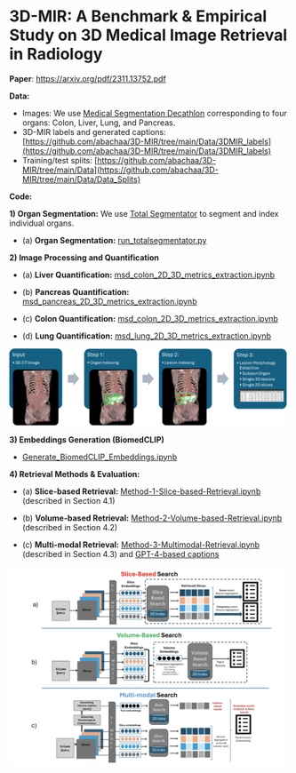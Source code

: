 # 3D-MIR: A Benchmark & Empirical Study on 3D Medical Image Retrieval in Radiology

**Paper**: https://arxiv.org/pdf/2311.13752.pdf 

**Data:**

- Images: We use [Medical Segmentation Decathlon](http://medicaldecathlon.com/) corresponding to four organs: Colon, Liver, Lung, and Pancreas.
- 3D-MIR labels and generated captions: [https://github.com/abachaa/3D-MIR/tree/main/Data/3DMIR_labels](https://github.com/abachaa/3D-MIR/tree/main/Data/3DMIR_labels)
- Training/test splits: [https://github.com/abachaa/3D-MIR/tree/main/Data](https://github.com/abachaa/3D-MIR/tree/main/Data/Data_Splits)

**Code:**

**1) Organ Segmentation:** We use  [Total Segmentator](https://github.com/wasserth/TotalSegmentator) to segment and index individual organs.
- (a) **Organ Segmentation:** [run_totalsegmentator.py](./Code/Image-Processing-and-Quantification/run_totalsegmentator.py)

**2) Image Processing and Quantification**

- (a) **Liver Quantification:** [msd_colon_2D_3D_metrics_extraction.ipynb](./Code/Image-Processing-and-Quantification/msd_colon_2D_3D_metrics_extraction.ipynb)

- (b) **Pancreas Quantification:** [msd_pancreas_2D_3D_metrics_extraction.ipynb](./Code/Image-Processing-and-Quantification/msd_pancreas_2D_3D_metrics_extraction.ipynb)

- (c) **Colon Quantification:** [msd_colon_2D_3D_metrics_extraction.ipynb](./Code/Image-Processing-and-Quantification/msd_colon_2D_3D_metrics_extraction.ipynb)

- (d) **Lung Quantification:** [msd_lung_2D_3D_metrics_extraction.ipynb](./Code/Image-Processing-and-Quantification/msd_lung_2D_3D_metrics_extraction.ipynb)

<img src="./Code/Image-Processing-and-Quantification/3dmir.pipeline.png" alt="Image Quantification Pipeline" width="500"/>

**3) Embeddings Generation (BiomedCLIP)**

- [Generate_BiomedCLIP_Embeddings.ipynb](./Code/EmbeddingsGeneration/Generate_BiomedCLIP_Embeddings.ipynb)

**4) Retrieval Methods & Evaluation:**

  - (a) **Slice-based Retrieval:** [Method-1-Slice-based-Retrieval.ipynb](./Code/Retrieval-Methods-and-Evaluation/Method-1-Slice-based-Retrieval.ipynb) (described in Section 4.1)
  
  - (b) **Volume-based Retrieval:** [Method-2-Volume-based-Retrieval.ipynb](./Code/Retrieval-Methods-and-Evaluation/Method-2-Volume-based-Retrieval.ipynb) (described in Section 4.2)
  
  - (c) **Multi-modal Retrieval:** [Method-3-Multimodal-Retrieval.ipynb](./Code/Retrieval-Methods-and-Evaluation/Method-3-Multimodal-Retrieval.ipynb) (described in Section 4.3)
    and [GPT-4-based captions](https://github.com/abachaa/3D-MIR/tree/main/Code/Retrieval-Methods-and-Evaluation/msd_gpt4_captions)

<img src="./3d-image-search-methods.png" alt="3D Image Search Methods" width="500"/>

